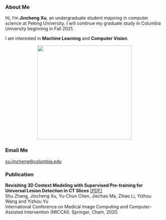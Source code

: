 ### About Me

Hi, I’m **Jincheng Xu**, an undergraduate student majoring in computer science at Peking University. I will continue my graduate study in Columbia University beginning in Fall 2021.  
  
I am interested in **Machine Learning** and **Computer Vision**.
  
<div  align="center">
<img src="https://user-images.githubusercontent.com/49300826/116401928-63d18600-a85e-11eb-997f-048f35f3a1c4.jpg" width = "300" height = "300" />
</div>  
  
### Email Me

xu.jincheng@columbia.edu
  
### Publication

**Revisiting 3D Context Modeling with Supervised Pre-training for Universal Lesion Detection in CT Slices** [[PDF]](https://arxiv.org/pdf/2012.08770.pdf)  
Shu Zhang, Jincheng Xu, Yu-Chun Chen, Jiechao Ma, Zihao Li, Yizhou Wang and Yizhou Yu  
International Conference on Medical Image Computing and Computer-Assisted Intervention (MICCAI). Springer, Cham, 2020.
